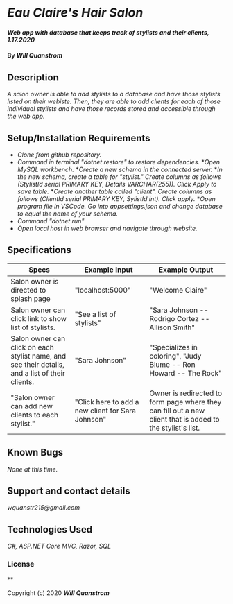 # _Eau Claire's Hair Salon_

#### _Web app with database that keeps track of stylists and their clients, 1.17.2020_

#### By _**Will Quanstrom**_

## Description

_A salon owner is able to add stylists to a database and have those stylists listed on their webiste. Then, they are able to add clients for each of those individual stylists and have those records stored and accessible through the web app._

## Setup/Installation Requirements

* _Clone from github repository._
* _Command in terminal "dotnet restore" to restore dependencies._
*_Open MySQL workbench._
    *_Create a new schema in the connected server._
    *_In the new schema, create a table for "stylist." Create columns as follows (StylistId serial PRIMARY KEY, Details VARCHAR(255)). Click Apply to save table._
    *_Create another table called "client". Create columns as follows (ClientId serial PRIMARY KEY, SylistId int). Click apply._
    *_Open program file in VSCode. Go into appsettings.json and change database to equal the name of your schema._
* _Command "dotnet run"_
* _Open local host in web browser and navigate through website._

## Specifications
| Specs  | Example Input  | Example Output  | 
|---|---|---|
| Salon owner is directed to splash page  | "localhost:5000"  | "Welcome Claire"  | 
| Salon owner can click link to show list of stylists.  | "See a list of stylists" | "Sara Johnson -- Rodrigo Cortez -- Allison Smith"  | 
| Salon owner can click on each stylist name, and see their details, and a list of their clients.  | "Sara Johnson"  | "Specializes in coloring", "Judy Blume -- Ron Howard -- The Rock"  | 
|"Salon owner can add new clients to each stylist."|"Click here to add a new client for Sara Johnson"|Owner is redirected to form page where they can fill out a new client that is added to the stylist's list.|

## Known Bugs

_None at this time._

## Support and contact details

_wquanstr215@gmail.com_

## Technologies Used

_C#, ASP.NET Core MVC, Razor, SQL_

### License

**

Copyright (c) 2020 **_Will Quanstrom_**